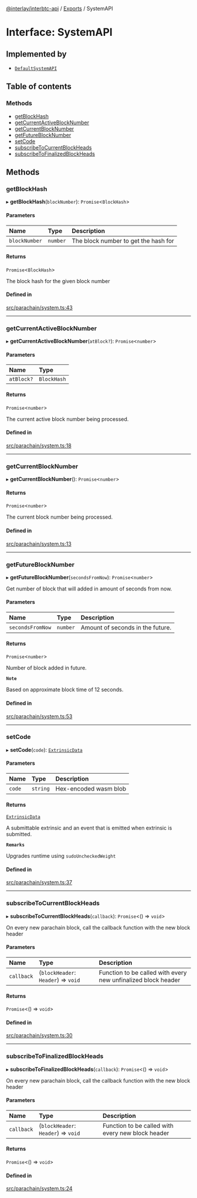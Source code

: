 [@interlay/interbtc-api](../README.md) / [Exports](../modules.md) / SystemAPI

# Interface: SystemAPI

## Implemented by

- [`DefaultSystemAPI`](../classes/DefaultSystemAPI.md)

## Table of contents

### Methods

- [getBlockHash](SystemAPI.md#getblockhash)
- [getCurrentActiveBlockNumber](SystemAPI.md#getcurrentactiveblocknumber)
- [getCurrentBlockNumber](SystemAPI.md#getcurrentblocknumber)
- [getFutureBlockNumber](SystemAPI.md#getfutureblocknumber)
- [setCode](SystemAPI.md#setcode)
- [subscribeToCurrentBlockHeads](SystemAPI.md#subscribetocurrentblockheads)
- [subscribeToFinalizedBlockHeads](SystemAPI.md#subscribetofinalizedblockheads)

## Methods

### <a id="getblockhash" name="getblockhash"></a> getBlockHash

▸ **getBlockHash**(`blockNumber`): `Promise`\<`BlockHash`\>

#### Parameters

| Name | Type | Description |
| :------ | :------ | :------ |
| `blockNumber` | `number` | The block number to get the hash for |

#### Returns

`Promise`\<`BlockHash`\>

The block hash for the given block number

#### Defined in

[src/parachain/system.ts:43](https://github.com/interlay/interbtc-api/blob/1c0379f56248ac2da57930d5704199f69f941aa8/src/parachain/system.ts#L43)

___

### <a id="getcurrentactiveblocknumber" name="getcurrentactiveblocknumber"></a> getCurrentActiveBlockNumber

▸ **getCurrentActiveBlockNumber**(`atBlock?`): `Promise`\<`number`\>

#### Parameters

| Name | Type |
| :------ | :------ |
| `atBlock?` | `BlockHash` |

#### Returns

`Promise`\<`number`\>

The current active block number being processed.

#### Defined in

[src/parachain/system.ts:18](https://github.com/interlay/interbtc-api/blob/1c0379f56248ac2da57930d5704199f69f941aa8/src/parachain/system.ts#L18)

___

### <a id="getcurrentblocknumber" name="getcurrentblocknumber"></a> getCurrentBlockNumber

▸ **getCurrentBlockNumber**(): `Promise`\<`number`\>

#### Returns

`Promise`\<`number`\>

The current block number being processed.

#### Defined in

[src/parachain/system.ts:13](https://github.com/interlay/interbtc-api/blob/1c0379f56248ac2da57930d5704199f69f941aa8/src/parachain/system.ts#L13)

___

### <a id="getfutureblocknumber" name="getfutureblocknumber"></a> getFutureBlockNumber

▸ **getFutureBlockNumber**(`secondsFromNow`): `Promise`\<`number`\>

Get number of block that will added in amount of seconds from now.

#### Parameters

| Name | Type | Description |
| :------ | :------ | :------ |
| `secondsFromNow` | `number` | Amount of seconds in the future. |

#### Returns

`Promise`\<`number`\>

Number of block added in future.

**`Note`**

Based on approximate block time of 12 seconds.

#### Defined in

[src/parachain/system.ts:53](https://github.com/interlay/interbtc-api/blob/1c0379f56248ac2da57930d5704199f69f941aa8/src/parachain/system.ts#L53)

___

### <a id="setcode" name="setcode"></a> setCode

▸ **setCode**(`code`): [`ExtrinsicData`](ExtrinsicData.md)

#### Parameters

| Name | Type | Description |
| :------ | :------ | :------ |
| `code` | `string` | Hex-encoded wasm blob |

#### Returns

[`ExtrinsicData`](ExtrinsicData.md)

A submittable extrinsic and an event that is emitted when extrinsic is submitted.

**`Remarks`**

Upgrades runtime using `sudoUncheckedWeight`

#### Defined in

[src/parachain/system.ts:37](https://github.com/interlay/interbtc-api/blob/1c0379f56248ac2da57930d5704199f69f941aa8/src/parachain/system.ts#L37)

___

### <a id="subscribetocurrentblockheads" name="subscribetocurrentblockheads"></a> subscribeToCurrentBlockHeads

▸ **subscribeToCurrentBlockHeads**(`callback`): `Promise`\<() => `void`\>

On every new parachain block, call the callback function with the new block header

#### Parameters

| Name | Type | Description |
| :------ | :------ | :------ |
| `callback` | (`blockHeader`: `Header`) => `void` | Function to be called with every new unfinalized block header |

#### Returns

`Promise`\<() => `void`\>

#### Defined in

[src/parachain/system.ts:30](https://github.com/interlay/interbtc-api/blob/1c0379f56248ac2da57930d5704199f69f941aa8/src/parachain/system.ts#L30)

___

### <a id="subscribetofinalizedblockheads" name="subscribetofinalizedblockheads"></a> subscribeToFinalizedBlockHeads

▸ **subscribeToFinalizedBlockHeads**(`callback`): `Promise`\<() => `void`\>

On every new parachain block, call the callback function with the new block header

#### Parameters

| Name | Type | Description |
| :------ | :------ | :------ |
| `callback` | (`blockHeader`: `Header`) => `void` | Function to be called with every new block header |

#### Returns

`Promise`\<() => `void`\>

#### Defined in

[src/parachain/system.ts:24](https://github.com/interlay/interbtc-api/blob/1c0379f56248ac2da57930d5704199f69f941aa8/src/parachain/system.ts#L24)
